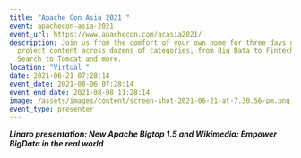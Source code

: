 ```yaml
---
title: "Apache Con Asia 2021 "
event: apachecon-asia-2021
event_url: https://www.apachecon.com/acasia2021/
description: Join us from the comfort of your own home for three days of Apache
  project content across dozens of categories, from Big Data to Fintech to
  Search to Tomcat and more.
location: "Virtual "
date: 2021-06-21 07:28:14
event_date: 2021-08-06 07:28:14
event_end_date: 2021-08-08 11:28:14
image: /assets/images/content/screen-shot-2021-06-21-at-7.30.56-pm.png
event_type: presenter
---
```

***Linaro presentation: New Apache Bigtop 1.5 and Wikimedia: Empower BigData in the real world***